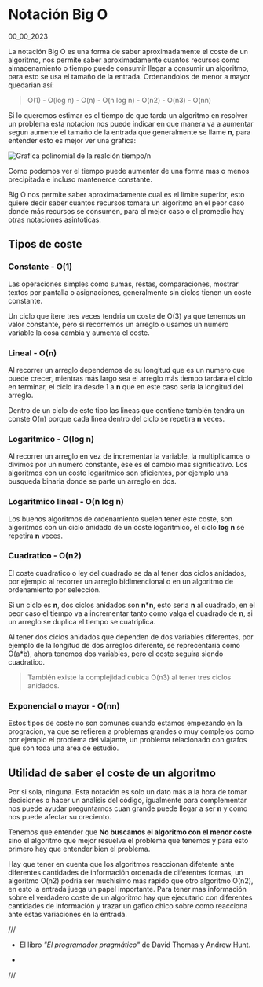 # Notación Big O
00_00_2023

La notación Big O es una forma de saber aproximadamente el coste de un algoritmo, nos permite saber aproximadamente cuantos recursos como almacenamiento o tiempo puede consumir llegar a consumir un algoritmo, para esto se usa el tamaño de la entrada. Ordenandolos de menor a mayor quedarian así:

> O(1) - O(log n) - O(n) - O(n log n) - O(n2) - O(n3) - O(nn) 

Si lo queremos estimar es el tiempo de que tarda un algoritmo en resolver un problema esta notacion nos puede indicar en que manera va a aumentar segun aumente el tamaño de la entrada que generalmente se llame **n**, para entender esto es mejor ver una grafica:

![Grafica polinomial de la realción tiempo/n]()

Como podemos ver el tiempo puede aumentar de una forma mas o menos precipitada e incluso mantenerce constante.

Big O nos permite saber aproximadamente cual es el limite superior, esto quiere decir saber cuantos recursos tomara un algoritmo en el peor caso donde más recursos se consumen, para el mejor caso o el promedio hay otras notaciones asintoticas.

## Tipos de coste

### Constante - O(1)

Las operaciones simples como sumas, restas, comparaciones, mostrar textos por pantalla o asignaciones, generalmente sin ciclos tienen un coste constante.

Un ciclo que itere tres veces tendria un coste de O(3) ya que tenemos un valor constante, pero si recorremos un arreglo o usamos un numero variable la cosa cambia y aumenta el coste.

### Lineal - O(n)

Al recorrer un arreglo dependemos de su longitud que es un numero que puede crecer, mientras más largo sea el arreglo más tiempo tardara el ciclo en terminar, el ciclo ira desde 1 a **n** que en este caso seria la longitud del arreglo.

Dentro de un ciclo de este tipo las lineas que contiene también tendra un conste O(n) porque cada linea dentro del ciclo se repetira **n** veces.

### Logaritmico - O(log n)

Al recorrer un arreglo en vez de incrementar la variable, la multiplicamos o divimos por un numero constante, ese es el cambio mas significativo. Los algoritmos con un coste logaritmico son eficientes, por ejemplo una busqueda binaria donde se parte un arreglo en dos.

### Logaritmico lineal - O(n log n)

Los buenos algoritmos de ordenamiento suelen tener este coste, son algoritmos con un ciclo anidado de un coste logaritmico, el ciclo **log n** se repetira **n** veces.

### Cuadratico - O(n2)

El coste cuadratico o ley del cuadrado se da al tener dos ciclos anidados, por ejemplo al recorrer un arreglo bidimencional o en un algoritmo de ordenamiento por selección.

Si un ciclo es **n**, dos ciclos anidados son **n*****n**, esto seria **n** al cuadrado, en el peor caso el tiempo va a incrementar tanto como valga el cuadrado de **n**, si un arreglo se duplica el tiempo se cuatriplica.

Al tener dos ciclos anidados que dependen de dos variables diferentes, por ejemplo de la longitud de dos arreglos diferente, se reprecentaria como O(a*b), ahora tenemos dos variables, pero el coste seguira siendo cuadratico.

> También existe la complejidad cubica O(n3) al tener tres ciclos anidados.

### Exponencial o mayor - O(nn)

Estos tipos de coste no son comunes cuando estamos empezando en la progracion, ya que se refieren a problemas grandes o muy complejos como por ejemplo el problema del viajante, un problema relacionado con grafos que son toda una area de estudio.

## Utilidad de saber el coste de un algoritmo

Por si sola, ninguna. Esta notación es solo un dato más a la hora de tomar deciciones o hacer un analisis del código, igualmente para complementar nos puede ayudar preguntarnos cuan grande puede llegar a ser **n** y como nos puede afectar su creciento.

Tenemos que entender que **No buscamos el algoritmo con el menor coste** sino el algoritmo que mejor resuelva el problema que tenemos y para esto primero hay que entender bien el problema.

Hay que tener en cuenta que los algoritmos reaccionan difetente ante diferentes cantidades de información ordenada de diferentes formas, un algoritmo O(n2) podria ser muchisimo más rapido que otro algoritmo O(n2), en esto la entrada juega un papel importante. Para tener mas información sobre el verdadero coste de un algoritmo hay que ejecutarlo con diferentes cantidades de información y trazar un gafico chico sobre como reacciona ante estas variaciones en la entrada. 

///

* El libro *"El programador pragmático"* de David Thomas y Andrew Hunt.

* 

///